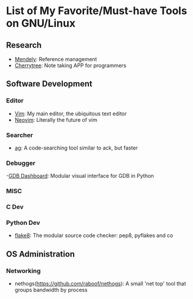 # List of My Favorite/Must-have Tools on GNU/Linux #

## Research ##

- [Mendely](https://www.mendeley.com/): Reference management
- [Cherrytree](http://www.giuspen.com/cherrytree/): Note taking APP for programmers

## Software Development ##

### Editor ###

- [Vim](http://www.vim.org/): My main editor, the ubiquitous text editor
- [Neovim](https://neovim.io/): Literally the future of vim

### Searcher ###

- [ag](https://github.com/ggreer/the_silver_searcher): A code-searching tool similar to ack, but faster

### Debugger ###

-[GDB Dashboard](https://github.com/cyrus-and/gdb-dashboard): Modular visual interface for GDB in Python

### MISC ###

### C Dev ###

### Python Dev ###

- [flake8](https://pypi.python.org/pypi/flake8): The modular source code checker: pep8, pyflakes and co

## OS Administration ##

### Networking ###

- nethogs(https://github.com/raboof/nethogs): A small 'net top' tool that groups bandwidth by process
